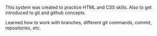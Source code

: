 This system was created to practice HTML and CSS skills. Also to get introduced to git and github concepts.

Learned how to work with branches, different git commands, commit, repositories, etc.